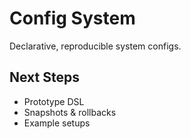 # Config System

Declarative, reproducible system configs.

## Next Steps
- Prototype DSL
- Snapshots & rollbacks
- Example setups

